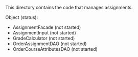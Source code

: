This directory contains the code that manages assignments.

Object (status):
- AssignmentFacade (not started)
- AssignmentInput (not started)
- GradeCalculator (not started)
- OrderAssignmentDAO (not started)
- OrderCourseAttributesDAO (not started)